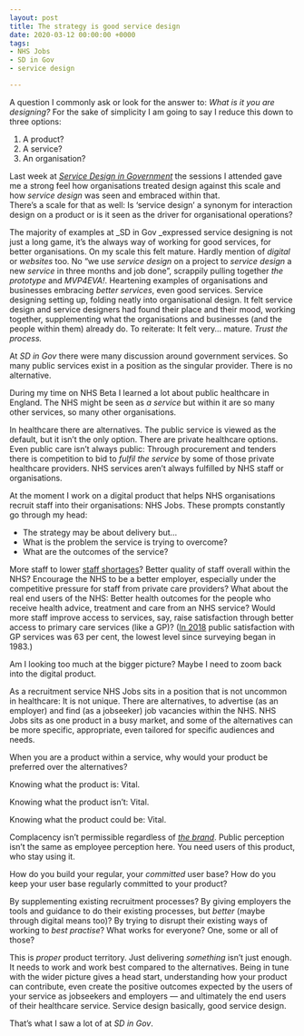 ```yaml
---
layout: post
title: The strategy is good service design
date: 2020-03-12 00:00:00 +0000
tags:
- NHS Jobs
- SD in Gov
- service design

---
```

A question I commonly ask or look for the answer to: _What is it you are designing?_ For the sake of simplicity I am going to say I reduce this down to three options:

1. A product?
2. A service?
3. An organisation?

Last week at _[Service Design in Government](https://2020.govservicedesign.net)_ the sessions I attended gave me a strong feel how organisations treated design against this scale and how _service design_ was seen and embraced within that.  
There’s a scale for that as well: Is ‘service design’ a synonym for interaction design on a product or is it seen as the driver for organisational operations?

The majority of examples at _SD in Gov _expressed service designing is not just a long game, it’s the always way of working for good services, for better organisations. On my scale this felt mature. Hardly mention of _digital_ or _websites_ too. No “we use _service design_ on a project to _service design_ a new _service_ in three months and job done”, scrappily pulling together *the prototype* and _MVP4EVA!_. Heartening examples of organisations and businesses embracing _better services_, even good services. Service designing setting up, folding neatly into organisational design. It felt service design and service designers had found their place and their mood, working together, supplementing what the organisations and businesses (and the people within them) already do. To reiterate: It felt very… mature. _Trust the process._ 

At _SD in Gov_ there were many discussion around government services. So many public services exist in a position as the singular provider. There is no alternative.

During my time on NHS Beta I learned a lot about public healthcare in England. The NHS might be seen as _a service_ but within it are so many other services, so many other organisations.

In healthcare there are alternatives. The public service is viewed as the default, but it isn’t the only option. There are private healthcare options. Even public care isn’t always public: Through procurement and tenders there is competition to bid to _fulfil the service_ by some of those private healthcare providers. NHS services aren’t always fulfilled by NHS staff or organisations.

At the moment I work on a digital product that helps NHS organisations recruit staff into their organisations: NHS Jobs. These prompts constantly go through my head:

* The strategy may be about delivery but…
* What is the problem the service is trying to overcome?
* What are the outcomes of the service?

More staff to lower [staff shortages](https://www.kingsfund.org.uk/publications/closing-gap-health-care-workforce)? Better quality of staff overall within the NHS? Encourage the NHS to be a better employer, especially under the competitive pressure for staff from private care providers? What about the real end users of the NHS: Better health outcomes for the people who receive health advice, treatment and care from an NHS service? Would more staff improve access to services, say, raise satisfaction through better access to primary care services (like a GP)? ([In 2018](https://www.kingsfund.org.uk/publications/public-satisfaction-nhs-social-care-2018) public satisfaction with GP services was 63 per cent, the lowest level since surveying began in 1983.)

Am I looking too much at the bigger picture? Maybe I need to zoom back into the digital product.

As a recruitment service NHS Jobs sits in a position that is not uncommon in healthcare: It is not unique. There are alternatives, to advertise (as an employer) and find (as a jobseeker) job vacancies within the NHS. NHS Jobs sits as one product in a busy market, and some of the alternatives can be more specific, appropriate, even tailored for specific audiences and needs.

When you are a product within a service, why would your product be preferred over the alternatives? 

Knowing what the product is: Vital.

Knowing what the product isn’t: Vital.

Knowing what the product could be: Vital.

Complacency isn’t permissible regardless of _[the brand](https://www.england.nhs.uk/nhsidentity/why-its-important/)_. Public perception isn’t the same as employee perception here. You need users of this product, who stay using it.

How do you build your regular, your _committed_ user base? How do you keep your user base regularly committed to your product?

By supplementing existing recruitment processes? By giving employers the tools and guidance to do their existing processes, but _better_ (maybe through digital means too)? By trying to disrupt their existing ways of working to _best practise_? What works for everyone? One, some or all of those?

This is _proper_ product territory. Just delivering _something_ isn’t just enough. It needs to work and work best compared to the alternatives. Being in tune with the wider picture gives a head start, understanding how your product can contribute, even create the positive outcomes expected by the users of your service as jobseekers and employers — and ultimately the end users of their healthcare service. Service design basically, good service design.

That’s what I saw a lot of at _SD in Gov_.